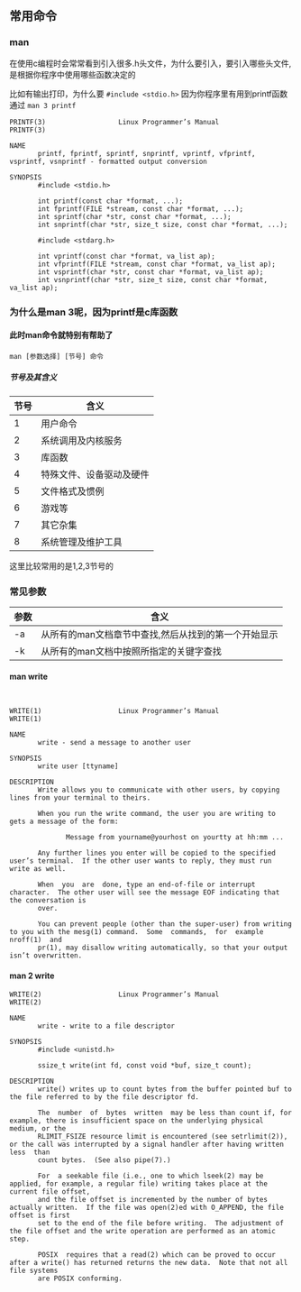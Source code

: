 ## 常用命令
### man
在使用c编程时会常常看到引入很多.h头文件，为什么要引入，要引入哪些头文件,是根据你程序中使用哪些函数决定的

比如有输出打印，为什么要 ```#include <stdio.h>```
因为你程序里有用到printf函数   
通过  ```man 3 printf```
```shell
PRINTF(3)                  Linux Programmer’s Manual                 PRINTF(3)

NAME
       printf, fprintf, sprintf, snprintf, vprintf, vfprintf, vsprintf, vsnprintf - formatted output conversion

SYNOPSIS
       #include <stdio.h>

       int printf(const char *format, ...);
       int fprintf(FILE *stream, const char *format, ...);
       int sprintf(char *str, const char *format, ...);
       int snprintf(char *str, size_t size, const char *format, ...);

       #include <stdarg.h>

       int vprintf(const char *format, va_list ap);
       int vfprintf(FILE *stream, const char *format, va_list ap);
       int vsprintf(char *str, const char *format, va_list ap);
       int vsnprintf(char *str, size_t size, const char *format, va_list ap);

```
### 为什么是man 3呢，因为printf是c库函数
#### 此时man命令就特别有帮助了
```man [参数选择] [节号] 命令```
##### 节号及其含义 

节号|含义
--|--
1|用户命令
2|系统调用及内核服务
3|库函数
4|特殊文件、设备驱动及硬件
5|文件格式及惯例
6|游戏等
7|其它杂集
8|系统管理及维护工具

这里比较常用的是1,2,3节号的

### 常见参数
参数|含义
--|--
-a|从所有的man文档章节中查找,然后从找到的第一个开始显示
-k|从所有的man文档中按照所指定的关键字查找

#### man write
```


WRITE(1)                   Linux Programmer’s Manual                  WRITE(1)

NAME
       write - send a message to another user

SYNOPSIS
       write user [ttyname]

DESCRIPTION
       Write allows you to communicate with other users, by copying lines from your terminal to theirs.

       When you run the write command, the user you are writing to gets a message of the form:

              Message from yourname@yourhost on yourtty at hh:mm ...

       Any further lines you enter will be copied to the specified user’s terminal.  If the other user wants to reply, they must run write as well.

       When  you  are  done, type an end-of-file or interrupt character.  The other user will see the message EOF indicating that the conversation is
       over.

       You can prevent people (other than the super-user) from writing to you with the mesg(1) command.  Some  commands,  for  example  nroff(1)  and
       pr(1), may disallow writing automatically, so that your output isn’t overwritten.
```
#### man 2 write 
```
WRITE(2)                   Linux Programmer’s Manual                  WRITE(2)

NAME
       write - write to a file descriptor

SYNOPSIS
       #include <unistd.h>

       ssize_t write(int fd, const void *buf, size_t count);

DESCRIPTION
       write() writes up to count bytes from the buffer pointed buf to the file referred to by the file descriptor fd.

       The  number  of  bytes  written  may be less than count if, for example, there is insufficient space on the underlying physical medium, or the
       RLIMIT_FSIZE resource limit is encountered (see setrlimit(2)), or the call was interrupted by a signal handler after having written less  than
       count bytes.  (See also pipe(7).)

       For  a seekable file (i.e., one to which lseek(2) may be applied, for example, a regular file) writing takes place at the current file offset,
       and the file offset is incremented by the number of bytes actually written.  If the file was open(2)ed with O_APPEND, the file offset is first
       set to the end of the file before writing.  The adjustment of the file offset and the write operation are performed as an atomic step.

       POSIX  requires that a read(2) which can be proved to occur after a write() has returned returns the new data.  Note that not all file systems
       are POSIX conforming.

```








